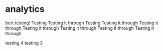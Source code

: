 # analytics
bert testing!
Testing
Testing it through
Testing
Testing it through
Testing it through
Testing it through
Testing it through
Testing it through
Testing it through



testing 4
testing 3
